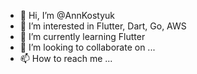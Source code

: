 - 👋 Hi, I’m @AnnKostyuk
- 👀 I’m interested in Flutter, Dart, Go, AWS
- 🌱 I’m currently learning Flutter
- 💞️ I’m looking to collaborate on ...
- 📫 How to reach me ...

<!---
AnnKostyuk/AnnKostyuk is a ✨ special ✨ repository because its `README.md` (this file) appears on your GitHub profile.
You can click the Preview link to take a look at your changes.
--->
